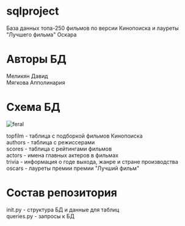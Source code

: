# sqlproject
База данных топа-250 фильмов по версии Кинопоиска и лауреты "Лучшего фильма" Оскара 
# Авторы БД 
Меликян Давид <br /> Мягкова Апполинария 
# Схема БД 
![feral](https://user-images.githubusercontent.com/57657783/209026822-3f0d0ae8-ee9a-42d9-8286-b6e8dbab7e12.png)

topfilm - таблица с подборкой фильмов Кинопоиска <br />
authors - таблица с режиссерами <br />
scores - таблица с рейтингами фильмов <br />
actors - имена главных актеров в фильмах <br />
trivia - информация о годе выхода, жанре и стране производства <br />
oscars - лауреты премии премии "Лучший фильм" 
# Состав репозитория 
init.py - структура БД и данные для таблиц <br />
queries.py - запросы к БД 
